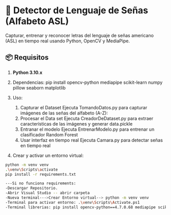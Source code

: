 # 📸 Detector de Lenguaje de Señas (Alfabeto ASL)

 Capturar, entrenar y reconocer letras del lenguaje de señas americano (ASL) en tiempo real usando Python, OpenCV y MediaPipe.

## 📦 Requisitos

1. **Python 3.10.x**
2. Dependencias:
pip install opencv-python mediapipe scikit-learn numpy pillow seaborn matplotlib 
3. Uso: 
    1. Capturar el Dataset
        Ejecuta TomandoDatos.py para capturar imágenes de las señas del alfabeto (A-Z):
    2. Procesar el Data set
        Ejecuta CreadorDeDataset.py para extraer características de las imágenes y generar data.pickle
    3. Entranar el modelo
        Ejecuta EntrenarModelo.py para entrenar un clasificador Random Forest
    4. Usar interfaz en tiempo real
        Ejecuta Camara.py para detectar señas en tiempo real

4. Crear y activar un entorno virtual:
```bash
python -m venv venv
.\venv\Scripts\activate
pip install -r requirements.txt

---Si no funciona requirements: 
-Descargar Repositorio.
-Abrir Visual Studio -- abrir carpeta
-Nueva terminal--->Crear Entorno virtual--> python -m venv venv
-Terminal para activar entorno: .\venv\Scripts\Activate.ps1 
-Terminal librerias: pip install opencv-python==4.7.0.68 mediapipe scikit-learn==1.2.0




